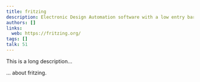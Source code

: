 ```yaml
---
title: fritzing
description: Electronic Design Automation software with a low entry barrier, suited for the needs of makers and hobbyists
authors: []
links:
  web: https://fritzing.org/
tags: []
talk: 51
---
```


This is a long description...
<!--more-->
... about fritzing.
